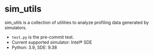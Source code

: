 # sim_utils
sim_utils is a collection of utilities to analyze profiling data generated by simulators.

* `test.py` is the pre-commit test.
* Current supported simulator: Intel® SDE
* Python: 3.9, SDE: 9.38
